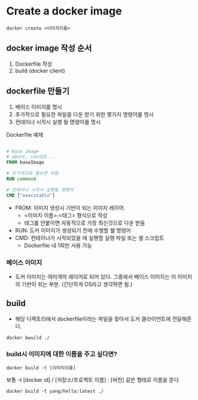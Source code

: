 # Create a docker image

`docker create <이미지이름>`

## docker image 작성 순서

1. Dockerfile 작성
2. build (docker client)

## dockerfile 만들기

1. 베이스 이미지를 명시
2. 추가적으로 필요한 파일을 다운 받기 위한 몇가지 명령어를 명시
3. 컨테이너 시작시 실행 될 명령어를 명시

Dockerfile 예제

```dockerfile

# Base Image
# ubunt, centOS ...
FROM baseImage

# 추가적으로 필요한 파일
RUN command

# 컨테이너 시작시 실행될 명령어
CMD ["executable"]
```

- FROM: 이미지 생성시 기반이 되는 이미지 레이어.
  - <이미지 이름>:<태그> 형식으로 작성
  - 태그를 안붙이면 자동적으로 가장 최신것으로 다운 받음
- RUN: 도커 이미지가 생성되기 전에 수행할 쉘 명령어
- CMD: 컨테이너가 시작되었을 때 실행할 실행 파일 또는 셸 스크립트
  - Dockerfile 내 1회만 사용 가능

### 베이스 이미지

- 도커 이미지는 여러개의 레이어로 되어 있다. 그중에서 베이스 이미지는 이 이미지의 기반이 되는 부분. (간단하게 OS라고 생각하면 됨.)

## build

- 해당 디렉토리에서 dockerfile이라는 파일을 찾아서 도커 클라이언트에 전달해준다.

`docker bwuild ./`

### build시 이미지에 대한 이름을 주고 싶다면?

`docker build -t [이미지이름]`

보통 -t [docker id] / [저장소/프로젝트 이름] : [버전] 같은 형태로 이름을 준다.

`docker build -t yang/hello:latest ./`
